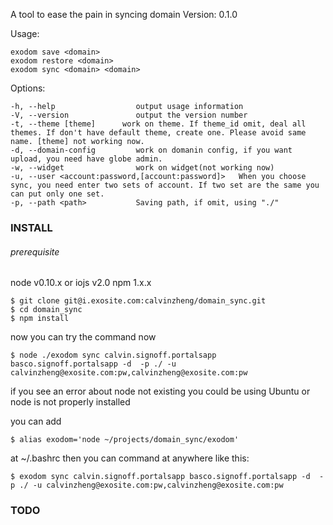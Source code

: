 A tool to ease the pain in syncing domain
Version: 0.1.0

Usage:

    exodom save <domain>
    exodom restore <domain>
    exodom sync <domain> <domain>

Options:

    -h, --help                 	output usage information
    -V, --version              	output the version number
    -t, --theme [theme]      work on theme. If theme_id omit, deal all themes. If don't have default theme, create one. Please avoid same name. [theme] not working now.
    -d, --domain-config         work on domanin config, if you want upload, you need have globe admin.
    -w, --widget                work on widget(not working now)
    -u, --user <account:password,[account:password]>   When you choose sync, you need enter two sets of account. If two set are the same you can put only one set.
    -p, --path <path>           Saving path, if omit, using "./"

### INSTALL

###### prerequisite

node v0.10.x or iojs v2.0
npm 1.x.x

	$ git clone git@i.exosite.com:calvinzheng/domain_sync.git
	$ cd domain_sync
	$ npm install

now you can try the command now

	$ node ./exodom sync calvin.signoff.portalsapp basco.signoff.portalsapp -d  -p ./ -u calvinzheng@exosite.com:pw,calvinzheng@exosite.com:pw

if you see an error about node not existing
you could be using Ubuntu or node is not properly installed

you can add

    $ alias exodom='node ~/projects/domain_sync/exodom'
at ~/.bashrc then you can command at anywhere like this:

    $ exodom sync calvin.signoff.portalsapp basco.signoff.portalsapp -d  -p ./ -u calvinzheng@exosite.com:pw,calvinzheng@exosite.com:pw


### TODO

